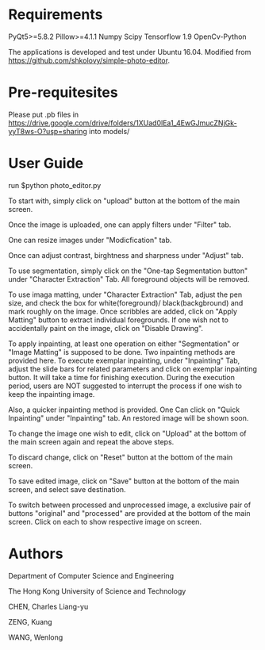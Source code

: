 # Requirements

PyQt5>=5.8.2
Pillow>=4.1.1 
Numpy
Scipy
Tensorflow 1.9
OpenCv-Python

The applications is developed and test under Ubuntu 16.04.
Modified from https://github.com/shkolovy/simple-photo-editor.


# Pre-requitesites

Please put .pb files in https://drive.google.com/drive/folders/1XUad0lEa1_4EwGJmucZNjGk-yyT8ws-O?usp=sharing into models/

# User Guide

run $python photo_editor.py 

To start with, simply click on "upload" button at the bottom of the main screen.

Once the image is uploaded, one can apply filters under "Filter" tab.

One can resize images under "Modicfication" tab.

Once can adjust contrast, birghtness and sharpness under "Adjust" tab.

To use segmentation, simply click on the "One-tap Segmentation button" under "Character Extraction" Tab. All foreground objects will be removed.

To use imaga matting, under "Character Extraction" Tab, adjust the pen size, and check the box for white(foreground)/ black(backgbround) and mark roughly on the image. Once scribbles are added, click on "Apply Matting" button to extract individual foregrounds. If one wish not to accidentally paint on the image, click on "Disable Drawing".

To apply inpainting, at least one operation on either "Segmentation" or "Image Matting" is supposed to be done. Two inpainting methods are provided here. To execute exemplar inpainting, under "Inpainting" Tab, adjust the slide bars for related parameters and click on exemplar inpainting button. It will take a time for finishing execution. During the execution period, users are NOT suggested to interrupt the process if one wish to keep the inpainting image. 

Also, a quicker inpainting method is provided. One Can click on "Quick Inpainting" under "Inpainting" tab. An restored image will be shown soon.

To change the image one wish to edit, click on "Upload" at the bottom of the main screen again and repeat the above steps.

To discard change, click on "Reset" button at the bottom of the main screen.

To save edited image, click on "Save" button at the bottom of the main screen, and select save destination.

To switch between processed and unprocessed image, a exclusive pair of buttons "original" and "processed" are provided at the bottom of the main screen. Click on each to show respective image on screen.


# Authors
Department of Computer Science and Engineering

The Hong Kong University of Science and Technology

CHEN, Charles Liang-yu

ZENG, Kuang

WANG, Wenlong
